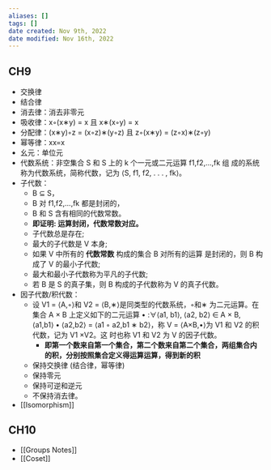 ```yaml
---
aliases: []
tags: []
date created: Nov 9th, 2022
date modified: Nov 16th, 2022
---
```


## CH9
- 交换律
- 结合律
- 消去律：消去非零元
- 吸收律：x◦(x∗y) = x 且 x∗(x◦y) = x
- 分配律：(x∗y)◦z = (x◦z)∗(y◦z) 且 z◦(x∗y) = (z◦x)∗(z◦y)
- 幂等律：xx=x
- 幺元：单位元
- 代数系统：非空集合 S 和 S 上的 k 个一元或二元运算 f1,f2,...,fk 组 成的系统称为代数系统，简称代数，记为 ⟨S, f1, f2, . . . , fk⟩。
- 子代数：
	- B ⊆ S，
	- B 对 f1,f2,...,fk 都是封闭的，
	- B 和 S 含有相同的代数常数。
	- **即证明: 运算封闭，代数常数对应。**
	- 子代数总是存在;
	- 最大的子代数是 V 本身;
	- 如果 V 中所有的 **代数常数** 构成的集合 B 对所有的运算 是封闭的，则 B 构成了 V 的最小子代数;
	- 最大和最小子代数称为平凡的子代数;
	- 若 B 是 S 的真子集，则 B 构成的子代数称为 V 的真子代数。
- 因子代数/积代数：
	- 设 V1 = ⟨A,◦⟩和 V2 = ⟨B,∗⟩是同类型的代数系统，◦和∗ 为二元运算。在集合 A × B 上定义如下的二元运算 • :∀⟨a1, b1⟩, ⟨a2, b2⟩ ∈ A × B, ⟨a1,b1⟩ • ⟨a2,b2⟩ = ⟨a1 ◦ a2,b1 ∗ b2⟩，称 V = ⟨A×B,•⟩为 V1 和 V2 的积代数，记为 V1 ×V2。这 时也称 V1 和 V2 为 V 的因子代数。
		- **即第一个数来自第一个集合，第二个数来自第二个集合，两组集合内的积，分别按照集合定义得运算运算，得到新的积**
	- 保持交换律 (结合律，幂等律)
	- 保持零元
	- 保持可逆和逆元
	- 不保持消去律。
- [[Isomorphism]]

## CH10
- [[Groups Notes]]
- [[Coset]]
